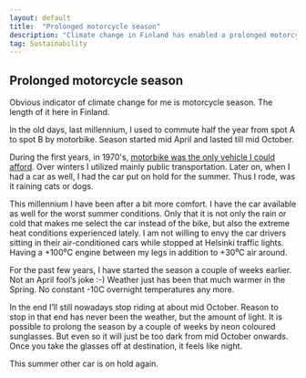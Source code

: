 ```yaml
---
layout: default
title:  "Prolonged motorcycle season"
description: "Climate change in Finland has enabled a prolonged motorcycle season" 
tag: Sustainability
---
```


## Prolonged motorcycle season

Obvious indicator of climate change for me is motorcycle season. The length of it here in Finland.  

In the old days, last millennium, I used to commute half the year from spot A to spot B by motorbike. Season started mid April and lasted till mid October.  

During the first years, in 1970's, [motorbike was the only vehicle I could afford](https://veikkonyfors.github.io/blog/2022/04/21/wheels.html). Over winters I utilized mainly public transportation. Later on, when I had a car as well, I had the car put on hold for the summer. Thus I rode, was it raining cats or dogs.  

This millennium I have been after a bit more comfort. I have the car available as well for the worst summer conditions. Only that it is not only the rain or cold that makes me select the car instead of the bike, but also the extreme heat conditions experienced lately. I am not willing to envy the car drivers sitting in their air-conditioned cars while stopped at Helsinki traffic lights. Having a +100⁰C engine between my legs in addition to +30⁰C air around.

For the past few years, I have started the season a couple of weeks earlier. Not an April fool’s joke :-) Weather just has been that much warmer in the Spring. No constant -10C overnight temperatures any more.  

In the end I’ll still nowadays stop riding at about mid October. Reason to stop in that end has never been the weather, but the amount of light. It is possible to prolong the season by a couple of weeks by neon coloured sunglasses. But even so it will just be too dark from mid October onwards. Once you take the glasses off at destination, it feels like night.  

This summer other car is on hold again.




